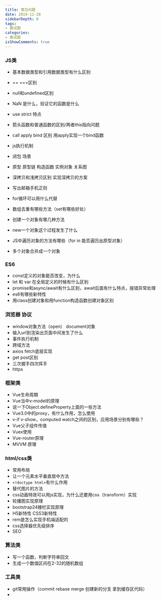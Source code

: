 ```yaml
---
title: 常见问题
date: 2019-11-28
sidebarDepth: 0
tags:
- 面试题
categories:
- 面试题
isShowComments: true
---
```


### JS类
+ 基本数据类型和引用数据类型有什么区别
+ == ===区别
+ null和undefined区别
+ NaN 是什么，验证它的函数是什么
+ use strict 特点
+ 箭头函数和普通函数的区别/两者this指向问题
+ call apply bind 区别 用apply实现一个bind函数
+ js执行机制
+ 闭包 场景
+ 原型 原型链 构造函数 实例对象 关系图
+ 深拷贝和浅拷贝区别 实现深拷贝的方案
+ 写出邮箱手机正则

+ for循环可以用什么代替
+ 数组去重有哪些方法（set有哪些好处）
+ 创建一个对象有哪几种方法
+ new一个对象这个过程发生了什么
+ JS中遍历对象的方法有哪些（for in 能否遍历出原型对象）
+ 多个对象合并成一个对象

### ES6
+ const定义的对象能否改变，为什么
+ let 和 var 在全局定义的时候有什么区别
+ promise和async/await有什么区别，await后面有什么特点，报错异常处理
+ es6有哪些新特性
+ 用class创建对象和用function构造函数创建对象区别

### 浏览器 协议
+ window对象方法（open） document对象
+ 输入url到渲染出页面中间发生了什么
+ 事件执行机制
+ 跨域方法
+ axios fetch底层实现
+ get post区别
+ 三次握手四次挥手
+ https

### 框架类
+ Vue生命周期
+ Vue当中v-model的原理
+ 说一下Object.defineProperty上面的一些方法
+ Vue3.0中的proxy，有什么作用，怎么使用
+ v-if v-show，computed watch之间的区别，应用场景分别有哪些？
+ Vue父子组件传值
+ Vuex使用
+ Vue-router原理
+ MVVM 原理


### html/css类
+ 常用布局
+ 让一个元素水平垂直居中方法
+ `<!doctype html>`有什么作用
+ 替代图片的方法
+ css动画特效可以用js实现，为什么还要用css（transform）实现
+ 轮播图实现原理
+ bootstrap24栅栏实现原理
+ H5新特性 CSS3新特性
+ rem是怎么实现手机端适配的
+ css选择器优先级排序
+ SEO

### 算法类
+ 写一个函数，判断字符串回文
+ 生成一个数值区间在2-32的随机数组

### 工具类
+ git常用操作（commit rebase merge 创建新的分支 拿到缓存区代码）
+ 